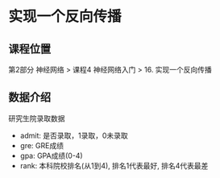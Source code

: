 # 实现一个反向传播

## 课程位置
第2部分 神经网络 > 课程4 神经网络入门 > 16. 实现一个反向传播

## 数据介绍
研究生院录取数据
- admit: 是否录取，1录取，0未录取
- gre: GRE成绩
- gpa: GPA成绩(0-4)
- rank: 本科院校排名(从1到4), 排名1代表最好, 排名4代表最差
